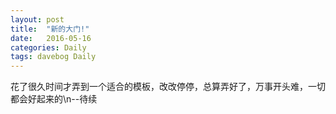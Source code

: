 ```yaml
---
layout: post
title:  "新的大门!"
date:   2016-05-16
categories: Daily
tags: davebog Daily
---
```

花了很久时间才弄到一个适合的模板，改改停停，总算弄好了，万事开头难，一切都会好起来的\n--待续
